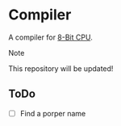 # Compiler
A compiler for [8-Bit CPU](https://github.com/empitrix/8bitcpu).

> [!NOTE]
> This repository will be updated!



## ToDo
- [ ] Find a porper name
